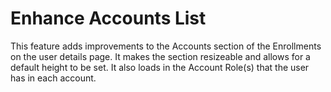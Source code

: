 # Enhance Accounts List

This feature adds improvements to the Accounts section of the Enrollments on the user details page. It makes the section resizeable and allows for a default height to be set. It also loads in the Account Role(s) that the user has in each account.